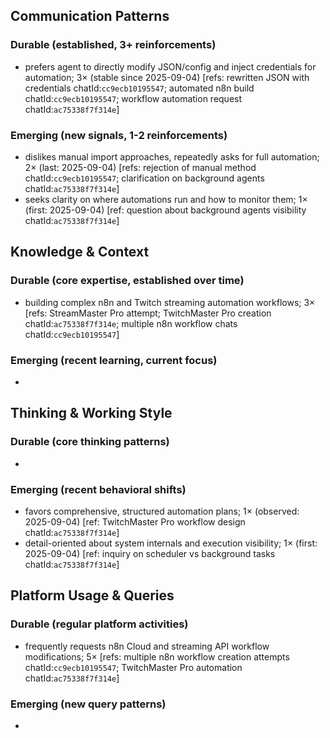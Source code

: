 ## Communication Patterns
### Durable (established, 3+ reinforcements)
- prefers agent to directly modify JSON/config and inject credentials for automation; 3× (stable since 2025-09-04) [refs: rewritten JSON with credentials chatId:`cc9ecb10195547`; automated n8n build chatId:`cc9ecb10195547`; workflow automation request chatId:`ac75338f7f314e`]

### Emerging (new signals, 1-2 reinforcements)
- dislikes manual import approaches, repeatedly asks for full automation; 2× (last: 2025-09-04) [refs: rejection of manual method chatId:`cc9ecb10195547`; clarification on background agents chatId:`ac75338f7f314e`]
- seeks clarity on where automations run and how to monitor them; 1× (first: 2025-09-04) [ref: question about background agents visibility chatId:`ac75338f7f314e`]

## Knowledge & Context
### Durable (core expertise, established over time)
- building complex n8n and Twitch streaming automation workflows; 3× [refs: StreamMaster Pro attempt; TwitchMaster Pro creation chatId:`ac75338f7f314e`; multiple n8n workflow chats chatId:`cc9ecb10195547`]

### Emerging (recent learning, current focus)
- 

## Thinking & Working Style
### Durable (core thinking patterns)
- 

### Emerging (recent behavioral shifts)
- favors comprehensive, structured automation plans; 1× (observed: 2025-09-04) [ref: TwitchMaster Pro workflow design chatId:`ac75338f7f314e`]
- detail-oriented about system internals and execution visibility; 1× (first: 2025-09-04) [ref: inquiry on scheduler vs background tasks chatId:`ac75338f7f314e`]

## Platform Usage & Queries
### Durable (regular platform activities)
- frequently requests n8n Cloud and streaming API workflow modifications; 5× [refs: multiple n8n workflow creation attempts chatId:`cc9ecb10195547`; TwitchMaster Pro automation chatId:`ac75338f7f314e`]

### Emerging (new query patterns)
- 